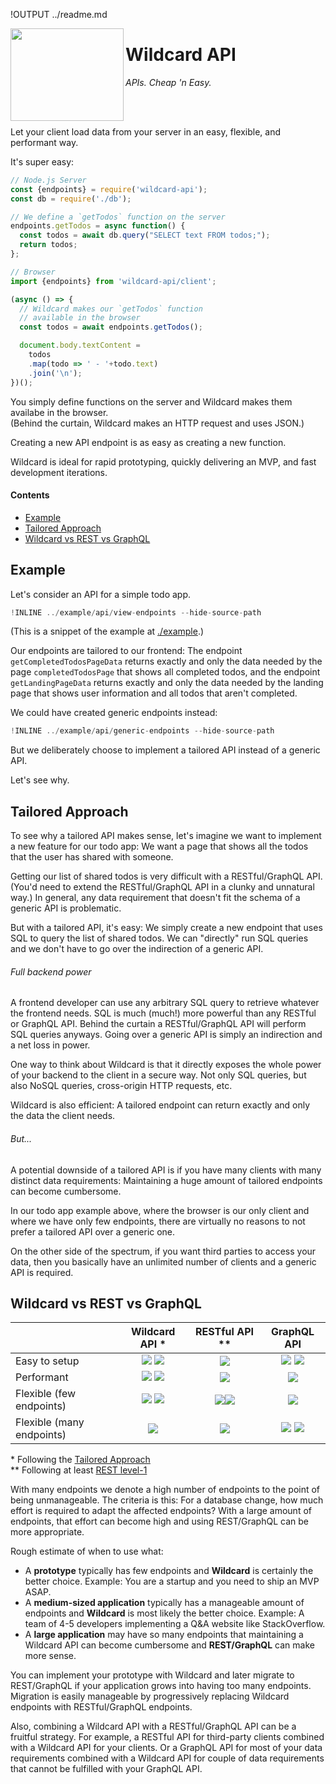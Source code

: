 !OUTPUT ../readme.md

[<img src="https://github.com/brillout/wildcard-api/raw/master/docs/images/logo.svg?sanitize=true" align="left" height="148" width="181">](https://github.com/brillout/wildcard-api)

# Wildcard API

*APIs. Cheap 'n Easy.*

<br/>
<br/>

Let your client load data from your server in an easy, flexible, and performant way.

It's super easy:

~~~js
// Node.js Server
const {endpoints} = require('wildcard-api');
const db = require('./db');

// We define a `getTodos` function on the server
endpoints.getTodos = async function() {
  const todos = await db.query("SELECT text FROM todos;");
  return todos;
};
~~~
~~~js
// Browser
import {endpoints} from 'wildcard-api/client';

(async () => {
  // Wildcard makes our `getTodos` function
  // available in the browser
  const todos = await endpoints.getTodos();

  document.body.textContent =
    todos
    .map(todo => ' - '+todo.text)
    .join('\n');
})();
~~~

You simply define functions on the server and Wildcard makes them availabe in the browser.
<br/>
(Behind the curtain, Wildcard makes an HTTP request and uses JSON.)

Creating a new API endpoint is as easy as creating a new function.

Wildcard is ideal for rapid prototyping, quickly delivering an MVP, and fast development iterations.

#### Contents

 - [Example](#example)
 - [Tailored Approach](#tailored-approach)
 - [Wildcard vs REST vs GraphQL](#wildcard-vs-rest-vs-graphql)


## Example

Let's consider an API for a simple todo app.

~~~js
!INLINE ../example/api/view-endpoints --hide-source-path
~~~

(This is a snippet of the example at [./example](/example/).)

Our endpoints are tailored to our frontend:
The endpoint `getCompletedTodosPageData` returns exactly and only the data needed
by the page `completedTodosPage` that shows all completed todos, and
the endpoint `getLandingPageData` returns exactly and only the data needed
by the landing page that shows user information and all todos that aren't completed.

We could have created generic endpoints instead:

~~~js
!INLINE ../example/api/generic-endpoints --hide-source-path
~~~

But we deliberately choose to implement a tailored API instead of a generic API.

Let's see why.

## Tailored Approach

To see why a tailored API makes sense,
let's imagine we want to implement a new feature for our todo app:
We want a page that shows all the todos that the user has shared with someone.

Getting our list of shared todos is very difficult
with a RESTful/GraphQL API.
(You'd need to extend the RESTful/GraphQL API in a clunky and unnatural way.)
In general,
any data requirement that doesn't fit the schema of a generic API is problematic.

But with a tailored API, it's easy:
We simply create a new endpoint that uses SQL to query the list of shared todos.
We can "directly" run SQL queries and we don't have to go over the indirection of a generic API.

###### Full backend power

A frontend developer can use any arbitrary SQL query to retrieve whatever the frontend needs.
SQL is much (much!) more powerful than any RESTful or GraphQL API.
Behind the curtain a RESTful/GraphQL API will perform SQL queries anyways.
Going over a generic API is simply an indirection and a net loss in power.

One way to think about Wildcard is that it directly exposes the whole power of your backend to the client in a secure way.
Not only SQL queries,
but also NoSQL queries,
cross-origin HTTP requests,
etc.

Wildcard is also efficient:
A tailored endpoint can return exactly and only the data the client needs.

###### But...

A potential downside of a tailored API
is if you have many clients with many distinct data requirements:
Maintaining a huge amount of tailored endpoints can become cumbersome.

In our todo app example above,
where the browser is our only client and where we have only few endpoints,
there are virtually no reasons to not prefer a tailored API over a generic one.

On the other side of the spectrum,
if you want third parties to access your data,
then you basically have an unlimited number of clients
and a generic API is required.

## Wildcard vs REST vs GraphQL

|                           | Wildcard API \*  | RESTful API \*\* | GraphQL API |
| ------------------------- | :--------------: | :--------------: | :---------: |
| Easy to setup             | <img src='https://github.com/brillout/wildcard-api/raw/master/docs/images/plus.svg?sanitize=true'/> <img src='https://github.com/brillout/wildcard-api/raw/master/docs/images/plus.svg?sanitize=true'/> | <img src='https://github.com/brillout/wildcard-api/raw/master/docs/images/minus.svg?sanitize=true'/> | <img src='https://github.com/brillout/wildcard-api/raw/master/docs/images/minus.svg?sanitize=true'/> <img src='https://github.com/brillout/wildcard-api/raw/master/docs/images/minus.svg?sanitize=true'/> |
| Performant                | <img src='https://github.com/brillout/wildcard-api/raw/master/docs/images/plus.svg?sanitize=true'/> <img src='https://github.com/brillout/wildcard-api/raw/master/docs/images/plus.svg?sanitize=true'/> | <img src='https://github.com/brillout/wildcard-api/raw/master/docs/images/minus.svg?sanitize=true'/> | <img src='https://github.com/brillout/wildcard-api/raw/master/docs/images/plus.svg?sanitize=true'/> |
| Flexible (few endpoints)  | <img src='https://github.com/brillout/wildcard-api/raw/master/docs/images/plus.svg?sanitize=true'/> <img src='https://github.com/brillout/wildcard-api/raw/master/docs/images/plus.svg?sanitize=true'/> | <img src='https://github.com/brillout/wildcard-api/raw/master/docs/images/minus.svg?sanitize=true'/><img src='https://github.com/brillout/wildcard-api/raw/master/docs/images/minus.svg?sanitize=true'/> | <img src='https://github.com/brillout/wildcard-api/raw/master/docs/images/minus.svg?sanitize=true'/> |
| Flexible (many endpoints) | <img src='https://github.com/brillout/wildcard-api/raw/master/docs/images/minus.svg?sanitize=true'/> | <img src='https://github.com/brillout/wildcard-api/raw/master/docs/images/plus.svg?sanitize=true'/> | <img src='https://github.com/brillout/wildcard-api/raw/master/docs/images/plus.svg?sanitize=true'/> <img src='https://github.com/brillout/wildcard-api/raw/master/docs/images/plus.svg?sanitize=true'/> |

\* Following the [Tailored Approach](#tailored-approach)
<br/>
\*\* Following at least [REST level-1](https://martinfowler.com/articles/richardsonMaturityModel.html#level1)

With many endpoints we denote a high number of endpoints
to the point of being unmanageable.
The criteria is this:
For a database change, how much effort is required to adapt the affected endpoints?
With a large amount of endpoints,
that effort can become high and using REST/GraphQL can be more appropriate.

Rough estimate of when to use what:
- A **prototype** typically has few endpoints and
  **Wildcard** is certainly the better choice.
  Example: You are a startup and you need to ship an MVP ASAP.
- A **medium-sized application** typically has a manageable amount of endpoints and
  **Wildcard** is most likely the better choice.
  Example: A team of 4-5 developers implementing a Q&A website like StackOverflow.
- A **large application** may have so many endpoints that maintaining a Wildcard API can become cumbersome and
  **REST/GraphQL** can make more sense.

You can implement your prototype with Wildcard
and later migrate to REST/GraphQL
if your application grows into having too many endpoints.
Migration is easily manageable by progressively replacing Wildcard endpoints with RESTful/GraphQL endpoints.

Also, combining a Wildcard API with a RESTful/GraphQL API can be a fruitful strategy.
For example, a RESTful API for third-party clients combined with a Wildcard API for your clients.
Or a GraphQL API for most of your data requirements combined with a Wildcard API
for couple of data requirements that cannot be fulfilled with your GraphQL API.

